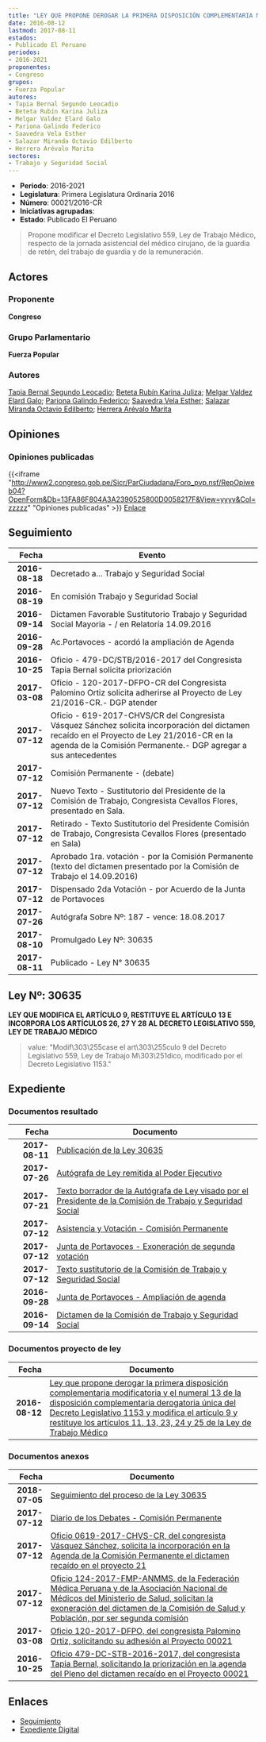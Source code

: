 ```yaml
---
title: "LEY QUE PROPONE DEROGAR LA PRIMERA DISPOSICIÓN COMPLEMENTARIA MODIFICATORIA Y EL NUMERAL 13 DE LA DISPOSICIÓN COMPLEMENTARIA DEROGATORIA ÚNICA DEL D.L. 1153 Y MODIFICA EL ARTÍCULO 9 Y RESTITUYE LOS ARTÍCULOS 11, 13, 23, 24 Y 25 DE LA LEY DE TRABAJO MÉDICO"
date: 2016-08-12
lastmod: 2017-08-11
estados:
- Publicado El Peruano
periodos:
- 2016-2021
proponentes:
- Congreso
grupos:
- Fuerza Popular
autores:
- Tapia Bernal Segundo Leocadio
- Beteta Rubín Karina Juliza
- Melgar Valdez Elard Galo
- Pariona Galindo Federico
- Saavedra Vela Esther
- Salazar Miranda Octavio Edilberto
- Herrera Arévalo Marita
sectores:
- Trabajo y Seguridad Social
---
```

- **Periodo**: 2016-2021
- **Legislatura**: Primera Legislatura Ordinaria 2016
- **Número**: 00021/2016-CR
- **Iniciativas agrupadas**: 
- **Estado**: Publicado El Peruano

> Propone modificar el Decreto Legislativo 559, Ley de Trabajo Médico, respecto de la jornada asistencial del médico cirujano, de la guardia de retén, del trabajo de guardia y de la remuneración.


## Actores

### Proponente

**Congreso**

### Grupo Parlamentario

**Fuerza Popular**

### Autores

[Tapia Bernal Segundo Leocadio](mailto:mailto:stapia@congreso.gob.pe); [Beteta Rubín Karina Juliza](mailto:mailto:kbeteta@congreso.gob.pe); [Melgar Valdez Elard Galo](mailto:mailto:emelgar@congreso.gob.pe); [Pariona Galindo Federico](mailto:mailto:fpariona@congreso.gob.pe); [Saavedra Vela Esther](mailto:mailto:esaavedra@congreso.gob.pe); [Salazar Miranda Octavio Edilberto](mailto:mailto:osalazar@congreso.gob.pe); [Herrera Arévalo Marita](mailto:mailto:mherrera@congreso.gob.pe)

## Opiniones

### Opiniones publicadas

{{<iframe "http://www2.congreso.gob.pe/Sicr/ParCiudadana/Foro_pvp.nsf/RepOpiweb04?OpenForm&Db=13FA86F804A3A2390525800D0058217F&View=yyyy&Col=zzzzz" "Opiniones publicadas" >}}
[Enlace](http://www2.congreso.gob.pe/Sicr/ParCiudadana/Foro_pvp.nsf/RepOpiweb04?OpenForm&Db=13FA86F804A3A2390525800D0058217F&View=yyyy&Col=zzzzz)


## Seguimiento

| Fecha | Evento |
|------:|--------|
| **2016-08-18** | Decretado a... Trabajo y Seguridad Social |
| **2016-08-19** | En comisión Trabajo y Seguridad Social |
| **2016-09-14** | Dictamen Favorable Sustitutorio Trabajo y Seguridad Social Mayoria - / en Relatoría 14.09.2016 |
| **2016-09-28** | Ac.Portavoces - acordó la ampliación de Agenda |
| **2016-10-25** | Oficio - 479-DC/STB/2016-2017 del Congresista Tapia Bernal solicita priorización |
| **2017-03-08** | Oficio - 120-2017-DFPO-CR del Congresista Palomino Ortiz solicita adherirse al Proyecto de Ley 21/2016-CR.- DGP atender |
| **2017-07-12** | Oficio - 619-2017-CHVS/CR del Congresista Vásquez Sánchez solicita incorporación del dictamen recaído en el Proyecto de Ley 21/2016-CR en la agenda de la Comisión Permanente.- DGP agregar a sus antecedentes |
| **2017-07-12** | Comisión Permanente - (debate) |
| **2017-07-12** | Nuevo Texto - Sustitutorio del Presidente de la Comisión de Trabajo, Congresista Cevallos Flores, presentado en Sala. |
| **2017-07-12** | Retirado - Texto Sustitutorio del Presidente Comisión de Trabajo, Congresista Cevallos Flores (presentado en Sala) |
| **2017-07-12** | Aprobado 1ra. votación - por la Comisión Permanente (texto del dictamen presentado por la Comisión de Trabajo el 14.09.2016) |
| **2017-07-12** | Dispensado 2da Votación - por Acuerdo de la Junta de Portavoces |
| **2017-07-26** | Autógrafa Sobre Nº: 187 - vence: 18.08.2017 |
| **2017-08-10** | Promulgado Ley Nº: 30635 |
| **2017-08-11** | Publicado - Ley N° 30635 |

## Ley Nº: 30635

**LEY QUE MODIFICA EL ARTÍCULO 9, RESTITUYE EL ARTÍCULO 13 E INCORPORA LOS ARTÍCULOS 26, 27 Y 28 AL DECRETO LEGISLATIVO 559, LEY DE TRABAJO MÉDICO**

> value: "Modif\303\255case el art\303\255culo 9 del Decreto Legislativo 559, Ley de Trabajo M\303\251dico, modificado por el Decreto Legislativo 1153."


## Expediente

### Documentos resultado

| Fecha | Documento |
|------:|-----------|
| **2017-08-11** | [Publicación de la Ley 30635](http://www.leyes.congreso.gob.pe/Documentos/2016_2021/ADLP/Normas_Legales/30635-LEY.pdf) |
| **2017-07-26** | [Autógrafa de Ley remitida al Poder Ejecutivo](http://www.leyes.congreso.gob.pe/Documentos/2016_2021/ADLP/Texto_Aprobado/AU0002120170726.pdf) |
| **2017-07-21** | [Texto borrador de la Autógrafa de Ley visado por el Presidente de la Comisión de Trabajo y Seguridad Social](http://www.leyes.congreso.gob.pe/Documentos/2016_2021/Texto_Borrador_de_Autografa/BAU0002120170721.pdf) |
| **2017-07-12** | [Asistencia y Votación - Comisión Permanente](http://www.leyes.congreso.gob.pe/Documentos/2016_2021/Asistencia_y_Votacion/Proyectos_de_Ley/AVCP0002120170712.pdf) |
| **2017-07-12** | [Junta de Portavoces - Exoneración de segunda votación](http://www.leyes.congreso.gob.pe/Documentos/2016_2021/Acuerdos/Junta_Portavoces/AJP0002120170712.PDF) |
| **2017-07-12** | [Texto sustitutorio de la Comisión de Trabajo y Seguridad Social](http://www.leyes.congreso.gob.pe/Documentos/2016_2021/Texto_Sustitutorio/Proyectos_de_Ley/TS0002120170712.pdf) |
| **2016-09-28** | [Junta de Portavoces - Ampliación de agenda](http://www.leyes.congreso.gob.pe/Documentos/2016_2021/Acuerdos/Junta_Portavoces/AJP0002120160928.pdf) |
| **2016-09-14** | [Dictamen de la Comisión de Trabajo y Seguridad Social](http://www.leyes.congreso.gob.pe/Documentos/2016_2021/Dictamenes/Proyectos_de_Ley/00021DC22MAY20160914.pdf) |

### Documentos proyecto de ley

| Fecha | Documento |
|------:|-----------|
| **2016-08-12** | [Ley que propone derogar la primera disposición complementaria modificatoria y el numeral 13 de la disposición complementaria derogatoria única del Decreto Legislativo 1153 y modifica el artículo 9 y restituye los artículos 11, 13, 23, 24 y 25 de la Ley de Trabajo Médico](http://www.leyes.congreso.gob.pe/Documentos/2016_2021/Proyectos_de_Ley_y_de_Resoluciones_Legislativas/PL00021_20160812.pdf) |

### Documentos anexos

| Fecha | Documento |
|------:|-----------|
| **2018-07-05** | [Seguimiento del proceso de la Ley 30635](http://www.leyes.congreso.gob.pe/Documentos/2016_2021/Seguimiento_de_Proyectos_de_Ley/00021PL20180705.pdf) |
| **2017-07-12** | [Diario de los Debates - Comisión Permanente](http://www2.congreso.gob.pe/Sicr/DiarioDebates/Publicad.nsf/SesionesPleno/05256D6E0073DFE90525815C006190DC/$FILE/PER-2016-13.pdf) |
| **2017-07-12** | [Oficio 0619-2017-CHVS-CR, del congresista Vásquez Sánchez, solicita la incorporación en la Agenda de la Comisión Permanente el dictamen recaído en el proyecto 21](http://www.leyes.congreso.gob.pe/Documentos/2016_2021/Oficios/Congresistas/OFICIO-0619-2017-CHVS-CR.pdf) |
| **2017-07-12** | [Oficio 124-2017-FMP-ANMMS, de la Federación Médica Peruana y de la Asociación Nacional de Médicos del Ministerio de Salud, solicitan la exoneración del dictamen de la Comisión de Salud y Población, por ser segunda comisión](http://www.leyes.congreso.gob.pe/Documentos/2016_2021/Oficios/Otras_Instituciones/OFICIO-124-2017-FMP-ANMMS.pdf) |
| **2017-03-08** | [Oficio 120-2017-DFPO, del congresista Palomino Ortiz, solicitando su adhesión al Proyecto 00021](http://www.leyes.congreso.gob.pe/Documentos/2016_2021/Oficios/Congresistas/OFICIO-120-2017-DFPO.pdf) |
| **2016-10-25** | [Oficio 479-DC-STB-2016-2017, del congresista Tapia Bernal, solicitando la priorización en la agenda del Pleno del dictamen recaído en el Proyecto 00021](http://www.leyes.congreso.gob.pe/Documentos/2016_2021/Oficios/Congresistas/OFICIO-479-DC-STB-2016-2017.pdf) |

## Enlaces

- [Seguimiento](http://www2.congreso.gob.pe/Sicr/TraDocEstProc/CLProLey2016.nsf/f7fff46988ca05b1052578e100829cc7/f357ae1ac939d1180525800d005b4976?OpenDocument)
- [Expediente Digital](http://www2.congreso.gob.pe/Sicr/TraDocEstProc/CLProLey2016.nsf/f7fff46988ca05b1052578e100829cc7/f357ae1ac939d1180525800d005b4976?OpenDocument&Click=05257FB7005EB655.eb71d0cf91d8294e05256cdf006b5706/$Body/0.1C6C)

